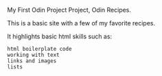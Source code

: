 My First Odin Project Project, Odin Recipes.

This is a basic site with a few of my favorite recipes.

It highlights basic html skills such as:
	
	html boilerplate code
	working with text
	links and images
	lists
